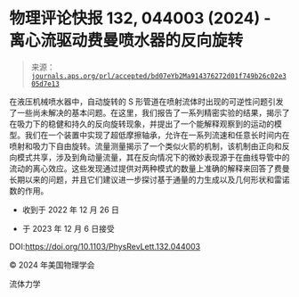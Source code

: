 <!--yml

分类: 未分类

日期: 2024-05-27 15:15:12

-->

# 物理评论快报 132, 044003 (2024) - 离心流驱动费曼喷水器的反向旋转

> 来源：[`journals.aps.org/prl/accepted/bd07eYb2Ma914376272d01f749b26c02e305d7e13`](https://journals.aps.org/prl/accepted/bd07eYb2Ma914376272d01f749b26c02e305d7e13)

在液压机械喷水器中，自动旋转的 S 形管道在喷射流体时出现的可逆性问题引发了一些尚未解决的基本问题。在这里，我们报告了一系列精密实验的结果，揭示了在吸力下的稳健和持久的反向旋转现象，并提出了一个能解释观察到的运动的模型。我们在一个装置中实现了超低摩擦轴承，允许在一系列流速和任意长时间内在喷射和吸力下自由旋转。流量测量揭示了一个类似火箭的机制，该机制由正向和反向模式共享，涉及到角动量流量，其在反向情况下的微妙表现源于在曲线导管中的流动的离心效应。这些发现通过提供对两种模式的数量上准确的解释来回答了费曼长期以来的问题，并且它们建议进一步探讨基于通量的力生成以及几何形状和雷诺数的作用。

+   收到于 2022 年 12 月 26 日

+   于 2023 年 12 月 6 日接受

DOI:https://doi.org/10.1103/PhysRevLett.132.044003

© 2024 年美国物理学会

流体力学
